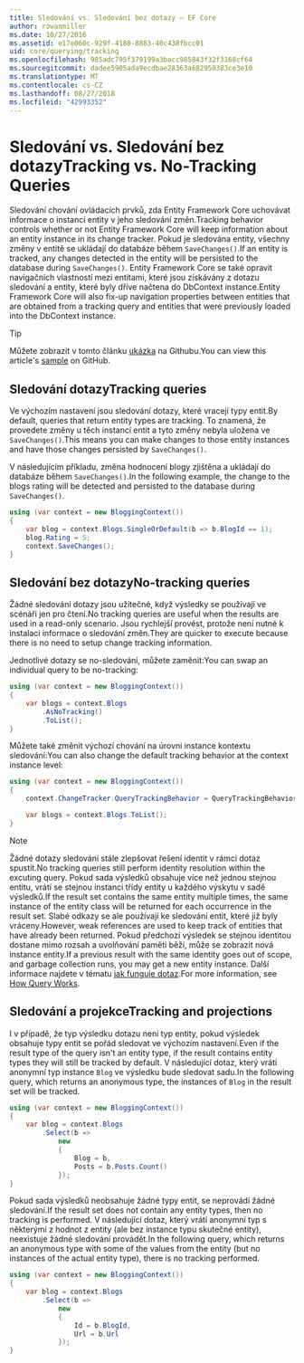 ```yaml
---
title: Sledování vs. Sledování bez dotazy – EF Core
author: rowanmiller
ms.date: 10/27/2016
ms.assetid: e17e060c-929f-4180-8883-40c438fbcc01
uid: core/querying/tracking
ms.openlocfilehash: 985adc795f379199a3bacc985843f32f3168cf64
ms.sourcegitcommit: dadee5905ada9ecdbae28363a682950383ce3e10
ms.translationtype: MT
ms.contentlocale: cs-CZ
ms.lasthandoff: 08/27/2018
ms.locfileid: "42993352"
---
```

# <a name="tracking-vs-no-tracking-queries"></a><span data-ttu-id="8de05-102">Sledování vs. Sledování bez dotazy</span><span class="sxs-lookup"><span data-stu-id="8de05-102">Tracking vs. No-Tracking Queries</span></span>

<span data-ttu-id="8de05-103">Sledování chování ovládacích prvků, zda Entity Framework Core uchovávat informace o instanci entity v jeho sledování změn.</span><span class="sxs-lookup"><span data-stu-id="8de05-103">Tracking behavior controls whether or not Entity Framework Core will keep information about an entity instance in its change tracker.</span></span> <span data-ttu-id="8de05-104">Pokud je sledována entity, všechny změny v entitě se ukládají do databáze během `SaveChanges()`.</span><span class="sxs-lookup"><span data-stu-id="8de05-104">If an entity is tracked, any changes detected in the entity will be persisted to the database during `SaveChanges()`.</span></span> <span data-ttu-id="8de05-105">Entity Framework Core se také opravit navigačních vlastností mezi entitami, které jsou získávány z dotazu sledování a entity, které byly dříve načtena do DbContext instance.</span><span class="sxs-lookup"><span data-stu-id="8de05-105">Entity Framework Core will also fix-up navigation properties between entities that are obtained from a tracking query and entities that were previously loaded into the DbContext instance.</span></span>

> [!TIP]  
> <span data-ttu-id="8de05-106">Můžete zobrazit v tomto článku [ukázka](https://github.com/aspnet/EntityFramework.Docs/tree/master/samples/core/Querying) na Githubu.</span><span class="sxs-lookup"><span data-stu-id="8de05-106">You can view this article's [sample](https://github.com/aspnet/EntityFramework.Docs/tree/master/samples/core/Querying) on GitHub.</span></span>

## <a name="tracking-queries"></a><span data-ttu-id="8de05-107">Sledování dotazy</span><span class="sxs-lookup"><span data-stu-id="8de05-107">Tracking queries</span></span>

<span data-ttu-id="8de05-108">Ve výchozím nastavení jsou sledování dotazy, které vracejí typy entit.</span><span class="sxs-lookup"><span data-stu-id="8de05-108">By default, queries that return entity types are tracking.</span></span> <span data-ttu-id="8de05-109">To znamená, že provedete změny u těch instancí entit a tyto změny nebyla uložena ve `SaveChanges()`.</span><span class="sxs-lookup"><span data-stu-id="8de05-109">This means you can make changes to those entity instances and have those changes persisted by `SaveChanges()`.</span></span>

<span data-ttu-id="8de05-110">V následujícím příkladu, změna hodnocení blogy zjištěna a ukládají do databáze během `SaveChanges()`.</span><span class="sxs-lookup"><span data-stu-id="8de05-110">In the following example, the change to the blogs rating will be detected and persisted to the database during `SaveChanges()`.</span></span>

<!-- [!code-csharp[Main](samples/core/Querying/Querying/Tracking/Sample.cs)] -->
``` csharp
using (var context = new BloggingContext())
{
    var blog = context.Blogs.SingleOrDefault(b => b.BlogId == 1);
    blog.Rating = 5;
    context.SaveChanges();
}
```

## <a name="no-tracking-queries"></a><span data-ttu-id="8de05-111">Sledování bez dotazy</span><span class="sxs-lookup"><span data-stu-id="8de05-111">No-tracking queries</span></span>

<span data-ttu-id="8de05-112">Žádné sledování dotazy jsou užitečné, když výsledky se používají ve scénáři jen pro čtení.</span><span class="sxs-lookup"><span data-stu-id="8de05-112">No tracking queries are useful when the results are used in a read-only scenario.</span></span> <span data-ttu-id="8de05-113">Jsou rychlejší provést, protože není nutné k instalaci informace o sledování změn.</span><span class="sxs-lookup"><span data-stu-id="8de05-113">They are quicker to execute because there is no need to setup change tracking information.</span></span>

<span data-ttu-id="8de05-114">Jednotlivé dotazy se no-sledování, můžete zaměnit:</span><span class="sxs-lookup"><span data-stu-id="8de05-114">You can swap an individual query to be no-tracking:</span></span>

<!-- [!code-csharp[Main](samples/core/Querying/Querying/Tracking/Sample.cs?highlight=4)] -->
``` csharp
using (var context = new BloggingContext())
{
    var blogs = context.Blogs
        .AsNoTracking()
        .ToList();
}
```

<span data-ttu-id="8de05-115">Můžete také změnit výchozí chování na úrovni instance kontextu sledování:</span><span class="sxs-lookup"><span data-stu-id="8de05-115">You can also change the default tracking behavior at the context instance level:</span></span>

<!-- [!code-csharp[Main](samples/core/Querying/Querying/Tracking/Sample.cs?highlight=3)] -->
``` csharp
using (var context = new BloggingContext())
{
    context.ChangeTracker.QueryTrackingBehavior = QueryTrackingBehavior.NoTracking;

    var blogs = context.Blogs.ToList();
}
```

> [!NOTE]  
> <span data-ttu-id="8de05-116">Žádné dotazy sledování stále zlepšovat řešení identit v rámci dotaz spustit.</span><span class="sxs-lookup"><span data-stu-id="8de05-116">No tracking queries still perform identity resolution within the excuting query.</span></span> <span data-ttu-id="8de05-117">Pokud sada výsledků obsahuje více než jednou stejnou entitu, vrátí se stejnou instanci třídy entity u každého výskytu v sadě výsledků.</span><span class="sxs-lookup"><span data-stu-id="8de05-117">If the result set contains the same entity multiple times, the same instance of the entity class will be returned for each occurrence in the result set.</span></span> <span data-ttu-id="8de05-118">Slabé odkazy se ale používají ke sledování entit, které již byly vráceny.</span><span class="sxs-lookup"><span data-stu-id="8de05-118">However, weak references are used to keep track of entities that have already been returned.</span></span> <span data-ttu-id="8de05-119">Pokud předchozí výsledek se stejnou identitou dostane mimo rozsah a uvolňování paměti běží, může se zobrazit nová instance entity.</span><span class="sxs-lookup"><span data-stu-id="8de05-119">If a previous result with the same identity goes out of scope, and garbage collection runs, you may get a new entity instance.</span></span> <span data-ttu-id="8de05-120">Další informace najdete v tématu [jak funguje dotaz](overview.md).</span><span class="sxs-lookup"><span data-stu-id="8de05-120">For more information, see [How Query Works](overview.md).</span></span>

## <a name="tracking-and-projections"></a><span data-ttu-id="8de05-121">Sledování a projekce</span><span class="sxs-lookup"><span data-stu-id="8de05-121">Tracking and projections</span></span>

<span data-ttu-id="8de05-122">I v případě, že typ výsledku dotazu není typ entity, pokud výsledek obsahuje typy entit se pořád sledovat ve výchozím nastavení.</span><span class="sxs-lookup"><span data-stu-id="8de05-122">Even if the result type of the query isn't an entity type, if the result contains entity types they will still be tracked by default.</span></span> <span data-ttu-id="8de05-123">V následující dotaz, který vrátí anonymní typ instance `Blog` ve výsledku bude sledovat sadu.</span><span class="sxs-lookup"><span data-stu-id="8de05-123">In the following query, which returns an anonymous type, the instances of `Blog` in the result set will be tracked.</span></span>

<!-- [!code-csharp[Main](samples/core/Querying/Querying/Tracking/Sample.cs?highlight=7)] -->
``` csharp
using (var context = new BloggingContext())
{
    var blog = context.Blogs
        .Select(b =>
            new
            {
                Blog = b,
                Posts = b.Posts.Count()
            });
}
```

<span data-ttu-id="8de05-124">Pokud sada výsledků neobsahuje žádné typy entit, se neprovádí žádné sledování.</span><span class="sxs-lookup"><span data-stu-id="8de05-124">If the result set does not contain any entity types, then no tracking is performed.</span></span> <span data-ttu-id="8de05-125">V následující dotaz, který vrátí anonymní typ s některými z hodnot z entity (ale bez instance typu skutečné entity), neexistuje žádné sledování provádět.</span><span class="sxs-lookup"><span data-stu-id="8de05-125">In the following query, which returns an anonymous type with some of the values from the entity (but no instances of the actual entity type), there is no tracking performed.</span></span>

<!-- [!code-csharp[Main](samples/core/Querying/Querying/Tracking/Sample.cs)] -->
``` csharp
using (var context = new BloggingContext())
{
    var blog = context.Blogs
        .Select(b =>
            new
            {
                Id = b.BlogId,
                Url = b.Url
            });
}
```
